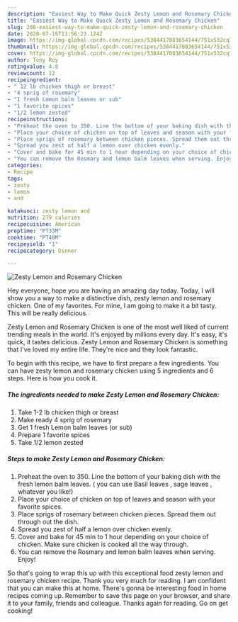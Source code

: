 ```yaml
---
description: "Easiest Way to Make Quick Zesty Lemon and Rosemary Chicken"
title: "Easiest Way to Make Quick Zesty Lemon and Rosemary Chicken"
slug: 286-easiest-way-to-make-quick-zesty-lemon-and-rosemary-chicken
date: 2020-07-16T11:56:23.124Z
image: https://img-global.cpcdn.com/recipes/5384417083654144/751x532cq70/zesty-lemon-and-rosemary-chicken-recipe-main-photo.jpg
thumbnail: https://img-global.cpcdn.com/recipes/5384417083654144/751x532cq70/zesty-lemon-and-rosemary-chicken-recipe-main-photo.jpg
cover: https://img-global.cpcdn.com/recipes/5384417083654144/751x532cq70/zesty-lemon-and-rosemary-chicken-recipe-main-photo.jpg
author: Tony Roy
ratingvalue: 4.8
reviewcount: 12
recipeingredient:
- " 12 lb chicken thigh or breast"
- "4 sprig of rosemary"
- "1 fresh Lemon balm leaves or sub"
- "1 favorite spices"
- "1/2 lemon zested"
recipeinstructions:
- "Preheat the oven to 350. Line the bottom of your baking dish with the fresh lemon balm leaves. ( you can use Basil leaves , sage leaves , whatever you like!)"
- "Place your choice of chicken on top of leaves and season with your favorite spices."
- "Place sprigs of rosemary between chicken pieces. Spread them out through out the dish."
- "Spread you zest of half a lemon over chicken evenly."
- "Cover and bake for 45 min to 1 hour depending on your choice of chicken. Make sure chicken is cooked all the way through."
- "You can remove the Rosmary and lemon balm leaves when serving. Enjoy!"
categories:
- Recipe
tags:
- zesty
- lemon
- and

katakunci: zesty lemon and 
nutrition: 279 calories
recipecuisine: American
preptime: "PT33M"
cooktime: "PT40M"
recipeyield: "1"
recipecategory: Dinner

---
```



![Zesty Lemon and Rosemary Chicken](https://img-global.cpcdn.com/recipes/5384417083654144/751x532cq70/zesty-lemon-and-rosemary-chicken-recipe-main-photo.jpg)

Hey everyone, hope you are having an amazing day today. Today, I will show you a way to make a distinctive dish, zesty lemon and rosemary chicken. One of my favorites. For mine, I am going to make it a bit tasty. This will be really delicious.

Zesty Lemon and Rosemary Chicken is one of the most well liked of current trending meals in the world. It's enjoyed by millions every day. It's easy, it's quick, it tastes delicious. Zesty Lemon and Rosemary Chicken is something that I've loved my entire life. They're nice and they look fantastic.




To begin with this recipe, we have to first prepare a few ingredients. You can have zesty lemon and rosemary chicken using 5 ingredients and 6 steps. Here is how you cook it.

##### The ingredients needed to make Zesty Lemon and Rosemary Chicken:

1. Take  1-2 lb chicken thigh or breast
1. Make ready 4 sprig of rosemary
1. Get 1 fresh Lemon balm leaves (or sub)
1. Prepare 1 favorite spices
1. Take 1/2 lemon zested




##### Steps to make Zesty Lemon and Rosemary Chicken:

1. Preheat the oven to 350. Line the bottom of your baking dish with the fresh lemon balm leaves. ( you can use Basil leaves , sage leaves , whatever you like!)
1. Place your choice of chicken on top of leaves and season with your favorite spices.
1. Place sprigs of rosemary between chicken pieces. Spread them out through out the dish.
1. Spread you zest of half a lemon over chicken evenly.
1. Cover and bake for 45 min to 1 hour depending on your choice of chicken. Make sure chicken is cooked all the way through.
1. You can remove the Rosmary and lemon balm leaves when serving. Enjoy!




So that's going to wrap this up with this exceptional food zesty lemon and rosemary chicken recipe. Thank you very much for reading. I am confident that you can make this at home. There's gonna be interesting food in home recipes coming up. Remember to save this page on your browser, and share it to your family, friends and colleague. Thanks again for reading. Go on get cooking!
